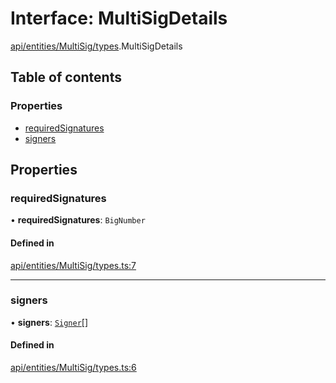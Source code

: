 # Interface: MultiSigDetails

[api/entities/MultiSig/types](../wiki/api.entities.MultiSig.types).MultiSigDetails

## Table of contents

### Properties

- [requiredSignatures](../wiki/api.entities.MultiSig.types.MultiSigDetails#requiredsignatures)
- [signers](../wiki/api.entities.MultiSig.types.MultiSigDetails#signers)

## Properties

### requiredSignatures

• **requiredSignatures**: `BigNumber`

#### Defined in

[api/entities/MultiSig/types.ts:7](https://github.com/PolymeshAssociation/polymesh-sdk/blob/339b7503/src/api/entities/MultiSig/types.ts#L7)

___

### signers

• **signers**: [`Signer`](../wiki/types#signer)[]

#### Defined in

[api/entities/MultiSig/types.ts:6](https://github.com/PolymeshAssociation/polymesh-sdk/blob/339b7503/src/api/entities/MultiSig/types.ts#L6)
